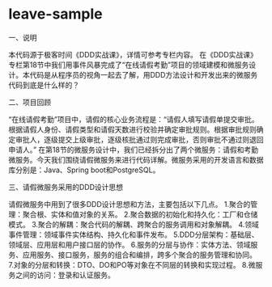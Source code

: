 # leave-sample
一、说明

本代码源于极客时间《DDD实战课》，详情可参考专栏内容。
在《DDD实战课》专栏第18节中我们用事件风暴完成了“在线请假考勤”项目的领域建模和微服务设计。本代码是从程序员的视角一起去了解，用DDD方法设计和开发出来的微服务代码到底是什么样的？

二、项目回顾

“在线请假考勤”项目中，请假的核心业务流程是：“请假人填写请假单提交审批。根据请假人身份、请假类型和请假天数进行校验并确定审批规则。根据审批规则确定审批人，逐级提交上级审批，逐级核批通过则完成审批，否则审批不通过则退回申请人。”
在第18节的微服务设计中，我们已经拆分出了两个微服务：请假和考勤微服务。今天我们围绕请假微服务来进行代码详解。微服务采用的开发语言和数据库分别是：Java、Spring boot和PostgreSQL。

三、请假微服务采用的DDD设计思想

请假微服务中用到了很多DDD设计思想和方法，主要包括以下几点。
1.聚合的管理：聚合根、实体和值对象的关系。
2.聚合数据的初始化和持久化：工厂和仓储模式。
3.聚合的解耦：聚合代码的解耦、跨聚合的服务调用和对象解耦。
4.领域事件管理：领域事件实体结构、持久化和事件发布。
5.DDD分层架构：基础层、领域层、应用层和用户接口层的协作。
6.服务的分层与协作：实体方法、领域服务、应用服务、接口服务，服务的组合和编排，跨多个聚合的服务管理和协同。 
7.对象的分层和转换：DTO、DO和PO等对象在不同层的转换和实现过程。
8.微服务之间的访问：登录和认证服务。
